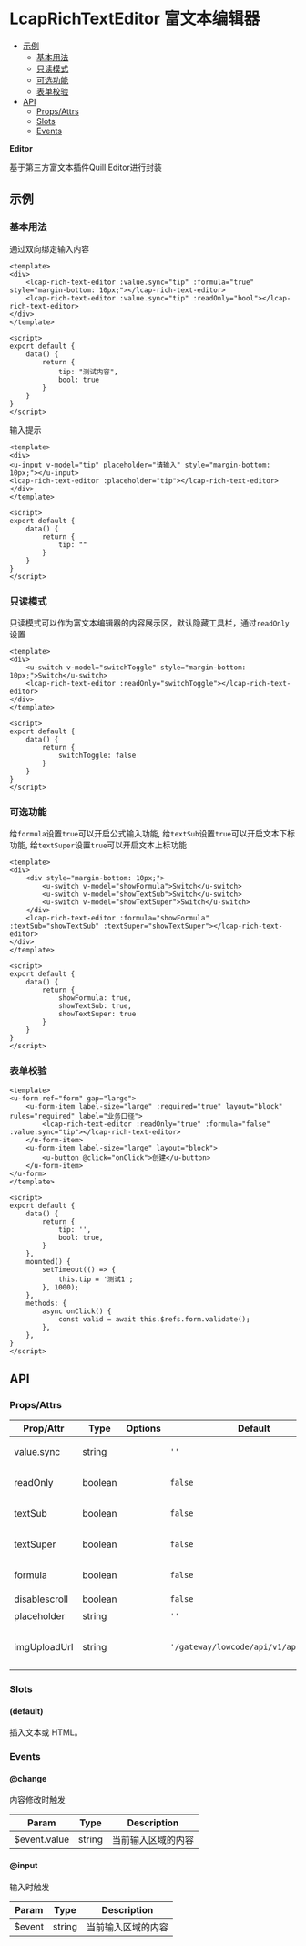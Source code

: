 <!-- 该 README.md 根据 api.yaml 和 docs/*.md 自动生成，为了方便在 GitHub 和 NPM 上查阅。如需修改，请查看源文件 -->

# LcapRichTextEditor 富文本编辑器

- [示例](#示例)
    - [基本用法](#基本用法)
    - [只读模式](#只读模式)
    - [可选功能](#可选功能)
    - [表单校验](#表单校验)
- [API]()
    - [Props/Attrs](#propsattrs)
    - [Slots](#slots)
    - [Events](#events)

**Editor**

基于第三方富文本插件Quill Editor进行封装

## 示例
### 基本用法

通过双向绑定输入内容

``` vue
<template>
<div>
    <lcap-rich-text-editor :value.sync="tip" :formula="true" style="margin-bottom: 10px;"></lcap-rich-text-editor>
    <lcap-rich-text-editor :value.sync="tip" :readOnly="bool"></lcap-rich-text-editor>
</div>
</template>

<script>
export default {
    data() {
        return {
            tip: "测试内容",
            bool: true
        }
    }
}
</script>
```

输入提示

``` vue
<template>
<div>
<u-input v-model="tip" placeholder="请输入" style="margin-bottom: 10px;"></u-input>
<lcap-rich-text-editor :placeholder="tip"></lcap-rich-text-editor>
</div>
</template>

<script>
export default {
    data() {
        return {
            tip: ""
        }
    }
}
</script>
```

### 只读模式

只读模式可以作为富文本编辑器的内容展示区，默认隐藏工具栏，通过`readOnly`设置

``` vue
<template>
<div>
    <u-switch v-model="switchToggle" style="margin-bottom: 10px;">Switch</u-switch>
    <lcap-rich-text-editor :readOnly="switchToggle"></lcap-rich-text-editor>
</div>
</template>

<script>
export default {
    data() {
        return {
            switchToggle: false
        }
    }
}
</script>
```

### 可选功能

给`formula`设置`true`可以开启公式输入功能, 给`textSub`设置`true`可以开启文本下标功能, 给`textSuper`设置`true`可以开启文本上标功能

``` vue
<template>
<div>
    <div style="margin-bottom: 10px;">
        <u-switch v-model="showFormula">Switch</u-switch>
        <u-switch v-model="showTextSub">Switch</u-switch>
        <u-switch v-model="showTextSuper">Switch</u-switch>
    </div>
    <lcap-rich-text-editor :formula="showFormula" :textSub="showTextSub" :textSuper="showTextSuper"></lcap-rich-text-editor>
</div>
</template>

<script>
export default {
    data() {
        return {
            showFormula: true,
            showTextSub: true,
            showTextSuper: true
        }
    }
}
</script>
```

### 表单校验

``` vue
<template>
<u-form ref="form" gap="large">
    <u-form-item label-size="large" :required="true" layout="block" rules="required" label="业务口径">
        <lcap-rich-text-editor :readOnly="true" :formula="false" :value.sync="tip"></lcap-rich-text-editor>
    </u-form-item>
    <u-form-item label-size="large" layout="block">
        <u-button @click="onClick">创建</u-button>
    </u-form-item>
</u-form>
</template>

<script>
export default {
    data() {
        return {
            tip: '',
            bool: true,
        }
    },
    mounted() {
        setTimeout(() => {
            this.tip = '测试1';
        }, 1000);
    },
    methods: {
        async onClick() {
            const valid = await this.$refs.form.validate();
        },
    },
}
</script>
```

## API
### Props/Attrs

| Prop/Attr | Type | Options | Default | Description |
| --------- | ---- | ------- | ------- | ----------- |
| value.sync | string |  | `''` | 需要传入的文本内容 |
| readOnly | boolean |  | `false` | 启用只读模式 |
| textSub | boolean |  | `false` | 启用文本下标工具 |
| textSuper | boolean |  | `false` | 启用文本上标工具 |
| formula | boolean |  | `false` | 启用公式输入工具 |
| disablescroll | boolean |  | `false` | 禁用滚动 |
| placeholder | string |  | `''` | 输入提示 |
| imgUploadUrl | string |  | `'/gateway/lowcode/api/v1/app/upload'` | 请填入上传图片的接口路径 |

### Slots

#### (default)

插入文本或 HTML。

### Events

#### @change

内容修改时触发

| Param | Type | Description |
| ----- | ---- | ----------- |
| $event.value | string | 当前输入区域的内容 |

#### @input

输入时触发

| Param | Type | Description |
| ----- | ---- | ----------- |
| $event | string | 当前输入区域的内容 |

